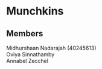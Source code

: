 # Munchkins
## Members
Midhurshaan Nadarajah (40245613) <br>
Oviya Sinnathamby <br>
Annabel Zecchel
